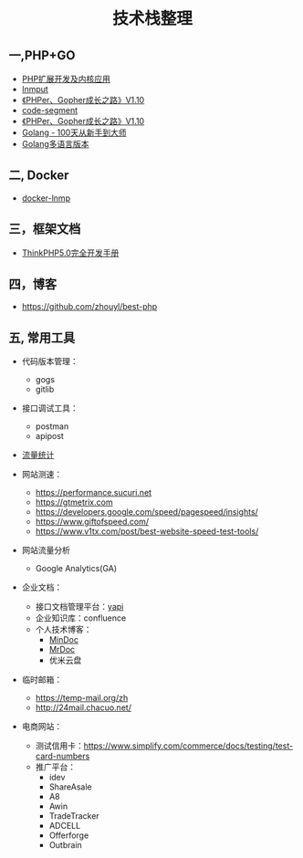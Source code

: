 <h1 align="center">技术栈整理</h1>

## 一,PHP+GO
- [PHP扩展开发及内核应用](https://github.com/zhouyl/phpbook/blob/master/index.md)
- [lnmput](https://github.com/lnmput/lnmput.github.com)
- [《PHPer、Gopher成长之路》V1.10](https://github.com/TIGERB/easy-tips)
- [code-segment](https://github.com/2lovecode/code-segment)
- [《PHPer、Gopher成长之路》V1.10](https://github.com/TIGERB/easy-tips)
- [Golang - 100天从新手到大师](https://github.com/rubyhan1314/Golang-100-Days)
- [Golang多语言版本](https://github.com/astaxie/build-web-application-with-golang)

   
## 二, Docker
- [docker-lnmp](https://github.com/wxxiong6/docker-lnmp)

## 三，框架文档
- [ThinkPHP5.0完全开发手册](https://www.kancloud.cn/manual/thinkphp5)

## 四，博客
 - https://github.com/zhouyl/best-php
## 五, 常用工具
 - 代码版本管理：
    - gogs
    - gitlib  
 - 接口调试工具：
    - postman
    - apipost 
 - [流量统计](http://www.alexa.cn/traffic/olightstore.com)
 - 网站测速：
    - https://performance.sucuri.net
    - https://gtmetrix.com
    - https://developers.google.com/speed/pagespeed/insights/
    - https://www.giftofspeed.com/
    - https://www.v1tx.com/post/best-website-speed-test-tools/
 - 网站流量分析
    - Google Analytics(GA) 
 - 企业文档：
   - 接口文档管理平台：[yapi](https://github.com/YMFE/yapi)
   - 企业知识库：confluence
   - 个人技术博客：
        - [MinDoc](https://github.com/mindoc-org/mindoc)
        - [MrDoc](http://mrdoc.zmister.com/project-7/doc-1290/)
        - 优米云盘
 - 临时邮箱：
    - https://temp-mail.org/zh
    - http://24mail.chacuo.net/     
    
 - 电商网站：
    - 测试信用卡：https://www.simplify.com/commerce/docs/testing/test-card-numbers
    - 推广平台：
        - idev
        - ShareAsale
        - A8
        - Awin
        - TradeTracker
        - ADCELL
        - Offerforge
        - Outbrain
        



	
